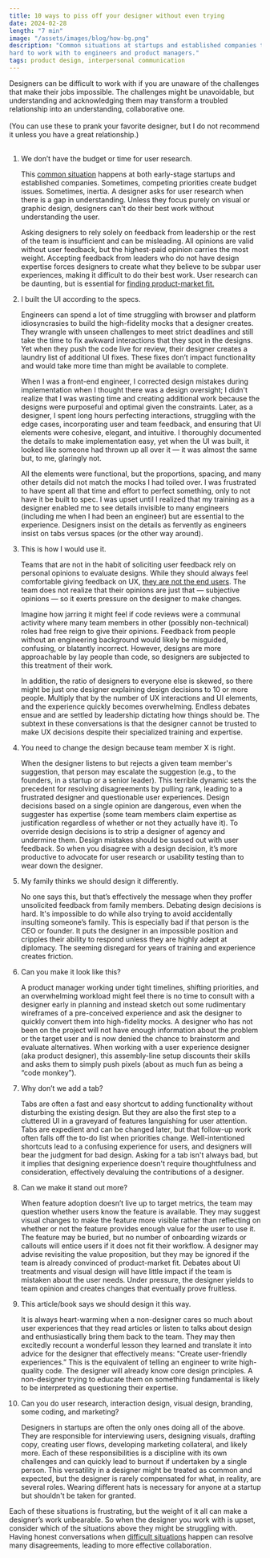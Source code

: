 ```yaml
---
title: 10 ways to piss off your designer without even trying
date: 2024-02-28
length: "7 min"
image: "/assets/images/blog/how-bg.png"
description: "Common situations at startups and established companies that frustrate designers and make them seem
hard to work with to engineers and product managers."
tags: product design, interpersonal communication
---
```


Designers can be difficult to work with if you are unaware of the challenges that make their jobs
impossible. The challenges might be unavoidable, but understanding and acknowledging them may
transform a troubled relationship into an understanding, collaborative one.
<br/><br/>
(You can use these to prank your favorite designer, but I do not recommend it unless you have a great relationship.)
<br/><br/>

<ol>
  <li>
    <span class="fw-700">We don’t have the budget or time for user research.</span>
    <p>
    This <a href="/top-10-mistakes-startups-make-in-user-research-without-a-designer">common situation</a> happens at both early-stage startups and established companies.
    Sometimes, competing priorities create budget issues. Sometimes, inertia. A designer asks for
    user research when there is a gap in understanding. Unless they focus purely on visual or
    graphic design, designers can't do their best work without understanding the user.
    </p>
    <p>
    Asking designers to rely solely on feedback from leadership or the rest of the team is
    insufficient and can be misleading. All opinions are valid without user feedback, but the
    highest-paid opinion carries the most weight. Accepting feedback from leaders who do not have
    design expertise forces designers to create what they believe to be subpar user experiences,
    making it difficult to do their best work. User research can be daunting, but is essential for 
    <a
    href="https://review.firstround.com/a-ux-research-crash-course-for-founders-customer-discovery-tips-from-zoom-zapier-and-dropbox/">finding
    product-market fit.</a>
    </p>
  </li>
  <li>
    <span class="fw-700">I built the UI according to the specs.</span>
    <p>
    Engineers can spend a lot of time struggling with browser and platform idiosyncrasies to build
    the high-fidelity mocks that a designer creates. They wrangle with unseen challenges to meet
    strict deadlines and still take the time to fix awkward interactions that they spot in the
    designs. Yet when they push the code live for review, their designer creates a laundry list of
    additional UI fixes. These fixes don’t impact functionality and would take more time than might
    be available to complete.
    </p>
    <p>
    When I was a front-end engineer, I corrected design mistakes during implementation when I
    thought there was a design oversight; I didn't realize that I was wasting time and creating
    additional work because the designs were purposeful and optimal given the constraints. Later, as
    a designer, I spent long hours perfecting interactions, struggling with the edge cases,
    incorporating user and team feedback, and ensuring that UI elements were cohesive, elegant, and
    intuitive. I thoroughly documented the details to make implementation easy, yet when the UI was
    built, it looked like someone had thrown up all over it — it was almost the same but, to me,
    glaringly not.
    </p>
    <p>
    All the elements were functional, but the proportions, spacing, and many other details did not
    match the mocks I had toiled over. I was frustrated to have spent all that time and effort to
    perfect something, only to not have it be built to spec. I was upset until I realized that my
    training as a designer enabled me to see details invisible to many engineers (including me when
    I had been an engineer) but are essential to the experience. Designers insist on the details as
    fervently as engineers insist on tabs versus spaces (or the other way around).
    </p>
  </li>
  <li>
    <span class="fw-700">This is how I would use it.</span>
    <p>
    Teams that are not in the habit of soliciting user feedback rely on personal opinions to
    evaluate designs. While they should always feel comfortable giving feedback on UX, <a
    href="/top-10-mistakes-startups-make-in-user-research-without-a-designer">they are not the end users</a>. The team does not realize that their opinions are just that — subjective opinions —
    so it exerts pressure on the designer to make changes.
    </p>
    <p>
    Imagine how jarring it might feel if code reviews were a communal activity where many team
    members in other (possibly non-technical) roles had free reign to give their opinions. Feedback
    from people without an engineering background would likely be misguided, confusing, or blatantly
    incorrect. However, designs are more approachable by lay people than code, so designers are
    subjected to this treatment of their work.
    </p>
    <p>
    In addition, the ratio of designers to everyone else is skewed, so there might be just one
    designer explaining design decisions to 10 or more people.  Multiply that by the number of UX
    interactions and UI elements, and the experience quickly becomes overwhelming. Endless debates
    ensue and are settled by leadership dictating how things should be. The subtext in these
    conversations is that the designer cannot be trusted to make UX decisions despite their
    specialized training and expertise.
    </p>
  </li>
  <li>
    <span class="fw-700">You need to change the design because team member X is right.</span>
    <p>
    When the designer listens to but rejects a given team member's suggestion, that person may
    escalate the suggestion (e.g., to the founders, in a startup or a senior leader). This terrible
    dynamic sets the precedent for resolving disagreements by pulling rank, leading to a frustrated
    designer and questionable user experiences. Design decisions based on a single opinion are
    dangerous, even when the suggester has expertise (some team members claim expertise as
    justification regardless of whether or not they actually have it). To override design decisions
    is to strip a designer of agency and undermine them. Design mistakes should be sussed out with
    user feedback. So when you disagree with a design decision, it’s more productive to advocate for
    user research or usability testing than to wear down the designer.
    </p>
  </li>
  <li>
    <span class="fw-700">My family thinks we should design it differently.</span>
    <p>
    No one says this, but that’s effectively the message when they proffer unsolicited feedback from
    family members. Debating design decisions is hard. It's impossible to do while also trying to
    avoid accidentally insulting someone’s family. This is especially bad if that person is the CEO
    or founder. It puts the designer in an impossible position and cripples their ability to respond
    unless they are highly adept at diplomacy. The seeming disregard for years of training and
    experience creates friction.
    </p>
  </li>
  <li>
    <span class="fw-700">Can you make it look like this?</span>
    <p>
    A product manager working under tight timelines, shifting priorities, and an overwhelming
    workload might feel there is no time to consult with a designer early in planning and instead
    sketch out some rudimentary wireframes of a pre-conceived experience and ask the designer to
    quickly convert them into high-fidelity mocks. A designer who has not been on the project will
    not have enough information about the problem or the target user and is now denied the chance to
    brainstorm and evaluate alternatives. When working with a user experience designer (aka product
    designer), this assembly-line setup discounts their skills and asks them to simply push pixels
    (about as much fun as being a “code monkey”).
    </p>
  </li>
  <li>
    <span class="fw-700">Why don’t we add a tab?</span>
    <p>
    Tabs are often a fast and easy shortcut to adding functionality without disturbing the existing
    design. But they are also the first step to a cluttered UI in a graveyard of features
    languishing for user attention. Tabs are expedient and can be changed later, but that follow-up
    work often falls off the to-do list when priorities change. Well-intentioned shortcuts lead to a
    confusing experience for users, and designers will bear the judgment for bad design. Asking for
    a tab isn't always bad, but it implies that designing experience doesn't require thoughtfulness
    and consideration, effectively devaluing the contributions of a designer.
    </p>
  </li>
  <li>
    <span class="fw-700">Can we make it stand out more?</span>
    <p>
    When feature adoption doesn’t live up to target metrics, the team may question whether users
    know the feature is available. They may suggest visual changes to make the feature more visible
    rather than reflecting on whether or not the feature provides enough value for the user to use
    it. The feature may be buried, but no number of onboarding wizards or callouts will entice users
    if it does not fit their workflow. A designer may advise revisiting the value proposition, but
    they may be ignored if the team is already convinced of product-market fit. Debates about UI
    treatments and visual design will have little impact if the team is mistaken about the user
    needs. Under pressure, the designer yields to team opinion and creates changes that eventually
    prove fruitless.
    </p>
  </li>
  <li>
    <span class="fw-700">This article/book says we should design it this way.</span>
    <p>
    It is always heart-warming when a non-designer cares so much about user experiences that they
    read articles or listen to talks about design and enthusiastically bring them back to the team.
    They may then excitedly recount a wonderful lesson they learned and translate it into advice for
    the designer that effectively means: "Create user-friendly experiences.” This is the equivalent
    of telling an engineer to write high-quality code. The designer will already know core design
    principles. A non-designer trying to educate them on something fundamental is likely to be
    interpreted as questioning their expertise.
    </p>
  </li>
  <li>
    <span class="fw-700">Can you do user research, interaction design, visual design, branding, some coding, and marketing?</span>
    <p>
    Designers in startups are often the only ones doing all of the above. They are responsible for
    interviewing users, designing visuals, drafting copy, creating user flows, developing marketing
    collateral, and likely more. Each of these responsibilities is a discipline with its own
    challenges and can quickly lead to burnout if undertaken by a single person. This versatility in
    a designer might be treated as common and expected, but the designer is rarely compensated for
    what, in reality, are several roles. Wearing different hats is necessary for anyone at a startup
    but shouldn't be taken for granted.
    </p>
  </li>
</ol>
<p>
Each of these situations is frustrating, but the weight of it all can make a designer’s work
unbearable. So when the designer you work with is upset, consider which of the situations above they
might be struggling with. Having honest
conversations when <a href="/aita-at-work/">difficult situations</a> happen can resolve
many disagreements, leading to more effective collaboration.
</p>

